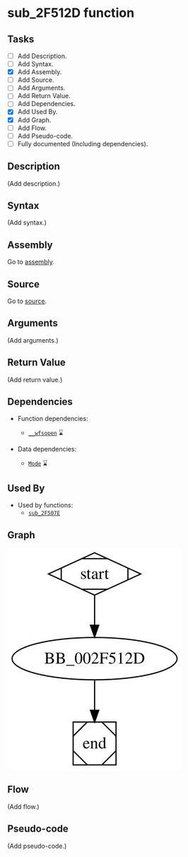 # sub_2F512D function

## Tasks

- [ ] Add Description.
- [ ] Add Syntax.
- [X] Add Assembly.
- [ ] Add Source.
- [ ] Add Arguments.
- [ ] Add Return Value.
- [ ] Add Dependencies.
- [X] Add Used By.
- [X] Add Graph.
- [ ] Add Flow.
- [ ] Add Pseudo-code.
- [ ] Fully documented (Including dependencies).

## Description

(Add description.)

## Syntax

(Add syntax.)

## Assembly

Go to [assembly](../asm/sub_2F512D.asm).

## Source

Go to [source](../cc/sub_2F512D.cc).

## Arguments

(Add arguments.)

## Return Value

(Add return value.)

## Dependencies

* Function dependencies:
  * [`__wfsopen`](__wfsopen.md) ⌛

* Data dependencies:
  * [`Mode`](Mode.md) ⌛

## Used By

* Used by functions:
  * [`sub_2F507E`](sub_2F507E.md)

## Graph

![sub_2F512D Graph](../svg/sub_2F512D.svg "sub_2F512D Graph")

## Flow

(Add flow.)

## Pseudo-code

(Add pseudo-code.)


